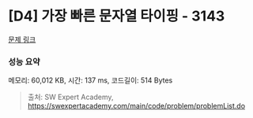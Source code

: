 # [D4] 가장 빠른 문자열 타이핑 - 3143 

[문제 링크](https://swexpertacademy.com/main/code/problem/problemDetail.do?contestProbId=AV_65wkqsb4DFAWS) 

### 성능 요약

메모리: 60,012 KB, 시간: 137 ms, 코드길이: 514 Bytes



> 출처: SW Expert Academy, https://swexpertacademy.com/main/code/problem/problemList.do